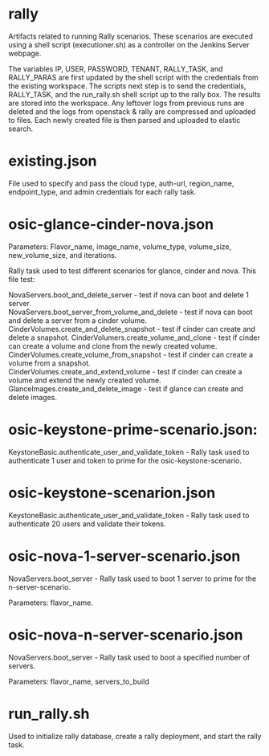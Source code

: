 # rally
Artifacts related to running Rally scenarios. These scenarios are executed using a shell script (executioner.sh) as a controller on the Jenkins Server webpage. 

The variables IP, USER, PASSWORD, TENANT, RALLY_TASK, and RALLY_PARAS are first updated by the shell script with the credentials from the existing workspace. The  scripts next step is to send the credentials, RALLY_TASK, and the run_rally.sh shell script up to the rally box. 
The results are stored into the workspace. Any leftover logs from previous runs are deleted and the logs from openstack & rally are compressed and uploaded to files. Each newly created file is then parsed and uploaded to elastic search.

# existing.json 
File used to specify and pass the cloud type, auth-url, region_name, endpoint_type, and admin credentials for each rally task.

# osic-glance-cinder-nova.json
Parameters: Flavor_name, image_name, volume_type, volume_size, new_volume_size, and iterations.

Rally task used to test different scenarios for glance, cinder and nova. This file test:   

NovaServers.boot_and_delete_server - test if nova can boot and delete 1 server.   
NovaServers.boot_server_from_volume_and_delete - test if nova can boot and delete a server from a cinder volume.   
CinderVolumes.create_and_delete_snapshot - test if cinder can create and delete a snapshot.
CinderVolumers.create_volume_and_clone - test if cinder can create a volume and clone from the newly created volume.  
CinderVolumes.create_volume_from_snapshot - test if cinder can create a volume from a snapshot.  
CinderVolumes.create_and_extend_volume - test if cinder can create a volume and extend the newly created volume.   
GlanceImages.create_and_delete_image  - test if glance can create and delete images.

# osic-keystone-prime-scenario.json:
KeystoneBasic.authenticate_user_and_validate_token - Rally task used to authenticate 1 user and token to prime for the osic-keystone-scenario.

# osic-keystone-scenarion.json
KeystoneBasic.authenticate_user_and_validate_token - Rally task used to authenticate 20 users and validate their tokens.

# osic-nova-1-server-scenario.json
NovaServers.boot_server - Rally task used to boot 1 server to prime for the n-server-scenario. 

Parameters: flavor_name.

# osic-nova-n-server-scenario.json
NovaServers.boot_server - Rally task used to boot a specified number of servers.

Parameters: flavor_name, servers_to_build

# run_rally.sh
Used to initialize rally database, create a rally deployment, and start the rally task.
